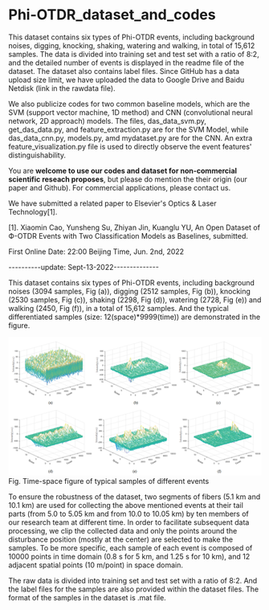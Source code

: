 # Phi-OTDR_dataset_and_codes

This dataset contains six types of Phi-OTDR events, including background noises, digging, knocking, shaking, watering and walking, in total of 15,612 samples. The data is divided into training set and test set with a ratio of 8:2, and the detailed number of events is displayed in the readme file of the dataset. The dataset also contains label files. Since GitHub has a data upload size limit, we have uploaded the data to Google Drive and Baidu Netdisk (link in the rawdata file). 

We also publicize codes for two common baseline models, which are the SVM (support vector machine, 1D method) and CNN (convolutional neural network,  2D approach) models. The files, das_data_svm.py, get_das_data.py, and feature_extraction.py are for the SVM Model, while das_data_cnn.py, models.py, amd mydataset.py are for the CNN.
An extra feature_visualization.py file is used to directly observe the event features' distinguishability.

You are **welcome to use our codes and dataset for non-commercial scientific reseach proposes**, but please do mention the their origin (our paper and Github). For commercial applications, please contact us.

We have submitted a related paper to Elsevier's Optics & Laser Technology[1].

[1]. Xiaomin Cao, Yunsheng Su, Zhiyan Jin, Kuanglu YU, An Open Dataset of Ф-OTDR Events with Two Classification Models as Baselines, submitted.

First Online Date: 22:00 Beijing Time, Jun. 2nd, 2022


----------update: Sept-13-2022--------------

This dataset contains six types of Phi-OTDR events, including background noises (3094 samples, Fig (a)), digging (2512 samples, Fig (b)), knocking (2530 samples, Fig (c)), shaking (2298, Fig (d)), watering (2728, Fig (e)) and walking (2450, Fig (f)), in a total of 15,612 samples. And the typical differentiated samples (size: 12(space)*9999(time)) are demonstrated in the figure.

![text](https://github.com/BJTUSensor/Phi-OTDR_dataset_and_codes/blob/main/figure.png?raw=true)
Fig. Time-space figure of typical samples of different events

To ensure the robustness of the dataset, two segments of fibers (5.1 km and 10.1 km) are used for collecting the above mentioned events at their tail parts (from 5.0 to 5.05 km and from 10.0 to 10.05 km) by ten members of our research team at different time. In order to facilitate subsequent data processing, we clip the collected data and only the points around the disturbance position (mostly at the center) are selected to make the samples. To be more specific, each sample of each event is composed of 10000 points in time domain (0.8 s for 5 km, and 1.25 s for 10 km), and 12 adjacent spatial points (10 m/point) in space domain.

The raw data is divided into training set and test set with a ratio of 8:2. And the label files for the samples are also provided within the dataset files. The format of the samples in the dataset is .mat file.
